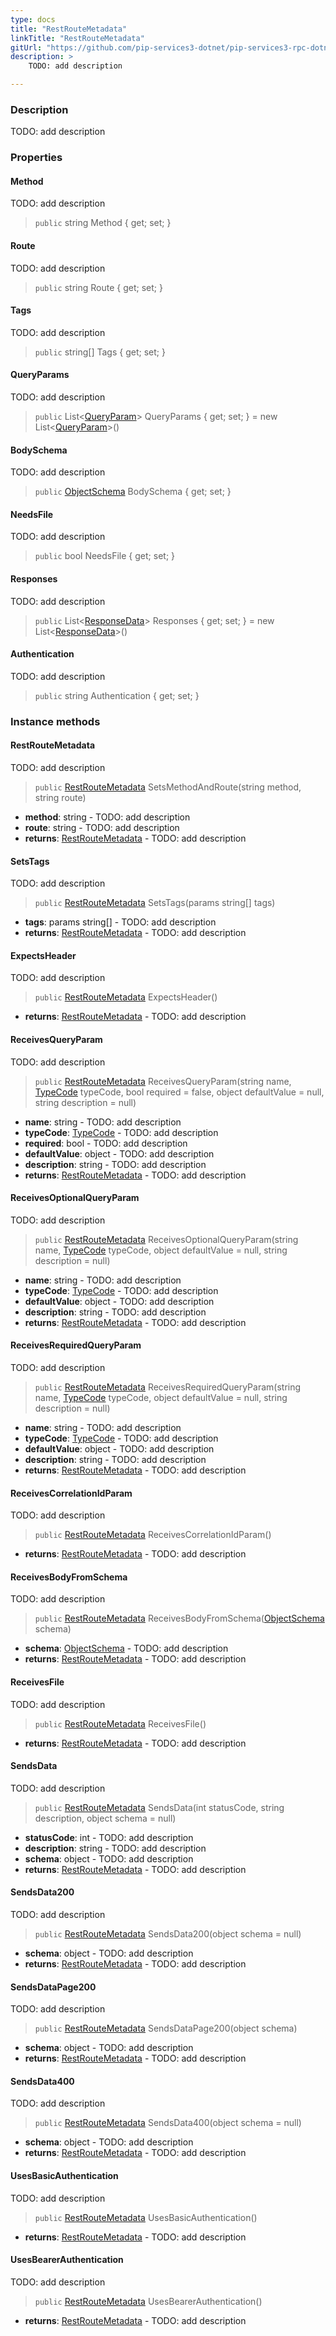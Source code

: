 ```yaml
---
type: docs
title: "RestRouteMetadata"
linkTitle: "RestRouteMetadata"
gitUrl: "https://github.com/pip-services3-dotnet/pip-services3-rpc-dotnet"
description: >
    TODO: add description

---
```



### Description

TODO: add description


### Properties

#### Method
TODO: add description

> `public` string Method { get; set; }


#### Route
TODO: add description

> `public` string Route { get; set; }


#### Tags
TODO: add description

> `public` string[] Tags { get; set; }


#### QueryParams
TODO: add description

> `public` List<[QueryParam](../query_param)> QueryParams { get; set; } = new List<[QueryParam](../query_param)>()


#### BodySchema
TODO: add description

> `public` [ObjectSchema](../../../commons/validate/object_schema) BodySchema { get; set; }


#### NeedsFile
TODO: add description

> `public` bool NeedsFile { get; set; }


#### Responses
TODO: add description

> `public` List<[ResponseData](../response_data)> Responses { get; set; } = new List<[ResponseData](../response_data)>()


#### Authentication
TODO: add description

> `public` string Authentication { get; set; }


### Instance methods


#### RestRouteMetadata
TODO: add description

> `public` [RestRouteMetadata]() SetsMethodAndRoute(string method, string route)

- **method**: string - TODO: add description
- **route**: string - TODO: add description
- **returns**: [RestRouteMetadata]() - TODO: add description


#### SetsTags
TODO: add description

> `public` [RestRouteMetadata]() SetsTags(params string[] tags)

- **tags**: params string[] - TODO: add description
- **returns**: [RestRouteMetadata]() - TODO: add description


#### ExpectsHeader
TODO: add description

> `public` [RestRouteMetadata]() ExpectsHeader()

- **returns**: [RestRouteMetadata]() - TODO: add description


#### ReceivesQueryParam
TODO: add description

> `public` [RestRouteMetadata]() ReceivesQueryParam(string name, [TypeCode](../../../commons/convert/type_code) typeCode, bool required = false, object defaultValue = null, string description = null)

- **name**: string - TODO: add description
- **typeCode**: [TypeCode](../../../commons/convert/type_code) - TODO: add description
- **required**: bool - TODO: add description
- **defaultValue**: object - TODO: add description
- **description**: string - TODO: add description
- **returns**: [RestRouteMetadata]() - TODO: add description


#### ReceivesOptionalQueryParam
TODO: add description

> `public` [RestRouteMetadata]() ReceivesOptionalQueryParam(string name, [TypeCode](../../../commons/convert/type_code) typeCode, object defaultValue = null, string description = null)

- **name**: string - TODO: add description
- **typeCode**: [TypeCode](../../../commons/convert/type_code) - TODO: add description
- **defaultValue**: object - TODO: add description
- **description**: string - TODO: add description
- **returns**: [RestRouteMetadata]() - TODO: add description


#### ReceivesRequiredQueryParam
TODO: add description

> `public` [RestRouteMetadata]() ReceivesRequiredQueryParam(string name, [TypeCode](../../../commons/convert/type_code) typeCode, object defaultValue = null, string description = null)


- **name**: string - TODO: add description
- **typeCode**: [TypeCode](../../../commons/convert/type_code) - TODO: add description
- **defaultValue**: object - TODO: add description
- **description**: string - TODO: add description
- **returns**: [RestRouteMetadata]() - TODO: add description


#### ReceivesCorrelationIdParam
TODO: add description

> `public` [RestRouteMetadata]() ReceivesCorrelationIdParam()

- **returns**: [RestRouteMetadata]() - TODO: add description


#### ReceivesBodyFromSchema
TODO: add description

> `public` [RestRouteMetadata]() ReceivesBodyFromSchema([ObjectSchema](../../../commons/validate/object_schema) schema)


- **schema**: [ObjectSchema](../../../commons/validate/object_schema) - TODO: add description
- **returns**: [RestRouteMetadata]() - TODO: add description


#### ReceivesFile
TODO: add description

> `public` [RestRouteMetadata]() ReceivesFile()


- **returns**: [RestRouteMetadata]() - TODO: add description


#### SendsData
TODO: add description

> `public` [RestRouteMetadata]() SendsData(int statusCode, string description, object schema = null)


- **statusCode**: int - TODO: add description
- **description**: string - TODO: add description
- **schema**: object - TODO: add description
- **returns**: [RestRouteMetadata]() - TODO: add description


#### SendsData200
TODO: add description

> `public` [RestRouteMetadata]() SendsData200(object schema = null)

- **schema**: object - TODO: add description
- **returns**: [RestRouteMetadata]() - TODO: add description


#### SendsDataPage200
TODO: add description

> `public` [RestRouteMetadata]() SendsDataPage200(object schema)

- **schema**: object - TODO: add description
- **returns**: [RestRouteMetadata]() - TODO: add description


#### SendsData400
TODO: add description

> `public` [RestRouteMetadata]() SendsData400(object schema = null)

- **schema**: object - TODO: add description
- **returns**: [RestRouteMetadata]() - TODO: add description


#### UsesBasicAuthentication
TODO: add description

> `public` [RestRouteMetadata]() UsesBasicAuthentication()

- **returns**: [RestRouteMetadata]() - TODO: add description


#### UsesBearerAuthentication
TODO: add description

> `public` [RestRouteMetadata]() UsesBearerAuthentication()

- **returns**: [RestRouteMetadata]() - TODO: add description



